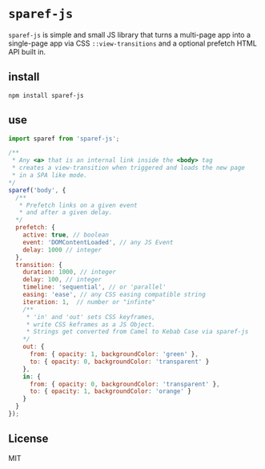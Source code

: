 # `sparef-js`

`sparef-js` is simple and small JS library that turns a multi-page app into a single-page app
via CSS `::view-transitions` and a optional prefetch HTML API built in.

## install

`npm install sparef-js`

## use

```js
import sparef from 'sparef-js';

/**
 * Any <a> that is an internal link inside the <body> tag
 * creates a view-transition when triggered and loads the new page
 * in a SPA like mode.
*/
sparef('body', {
  /**
   * Prefetch links on a given event 
   * and after a given delay.
  */
  prefetch: {
    active: true, // boolean
    event: 'DOMContentLoaded', // any JS Event
    delay: 1000 // integer
  },
  transition: {
    duration: 1000, // integer
    delay: 100, // integer
    timeline: 'sequential', // or 'parallel'
    easing: 'ease', // any CSS easing compatible string
    iteration: 1,  // number or "infinte"
    /**
     * 'in' and 'out' sets CSS keyframes,
     * write CSS keframes as a JS Object.
     * Strings get converted from Camel to Kebab Case via sparef-js
    */
    out: {
      from: { opacity: 1, backgroundColor: 'green' },
      to: { opacity: 0, backgroundColor: 'transparent' }
    },
    in: {
      from: { opacity: 0, backgroundColor: 'transparent' },
      to: { opacity: 1, backgroundColor: 'orange' }
    }
  }
});
```
## License

MIT